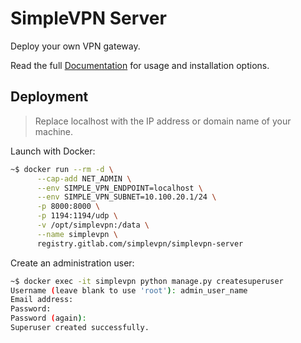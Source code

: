# SimpleVPN Server

Deploy your own VPN gateway.

Read the full [Documentation](https://simplevpn.gitlab.io/simplevpn-server/) for usage and installation options.


## Deployment

> Replace localhost with the IP address or domain name of your machine.

Launch with Docker:

```bash
~$ docker run --rm -d \
      --cap-add NET_ADMIN \
      --env SIMPLE_VPN_ENDPOINT=localhost \
      --env SIMPLE_VPN_SUBNET=10.100.20.1/24 \
      -p 8000:8000 \
      -p 1194:1194/udp \
      -v /opt/simplevpn:/data \
      --name simplevpn \
      registry.gitlab.com/simplevpn/simplevpn-server
```

Create an administration user:

```bash
~$ docker exec -it simplevpn python manage.py createsuperuser
Username (leave blank to use 'root'): admin_user_name
Email address: 
Password: 
Password (again): 
Superuser created successfully.
```
